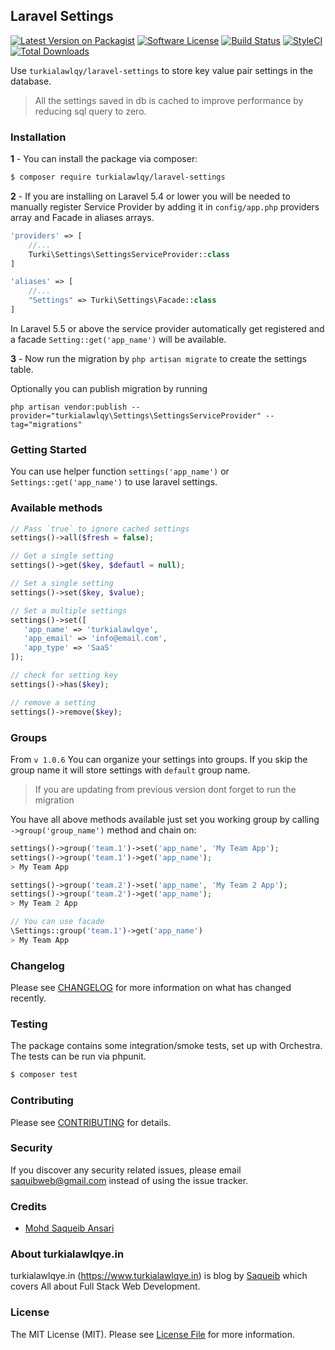 ## Laravel Settings

[![Latest Version on Packagist](https://img.shields.io/packagist/v/turkialawlqy/laravel-settings.svg)](https://packagist.org/packages/turkialawlqy/laravel-settings)
[![Software License](https://img.shields.io/badge/license-MIT-brightgreen.svg)](LICENSE.md)
[![Build Status](https://img.shields.io/travis/turkialawlqy/laravel-settings/master.svg)](https://travis-ci.org/turkialawlqy/laravel-settings)
[![StyleCI](https://styleci.io/repos/152258044/shield)](https://styleci.io/repos/152258044)
[![Total Downloads](https://img.shields.io/packagist/dt/turkialawlqy/laravel-settings.svg)](https://packagist.org/packages/turkialawlqy/laravel-settings)

Use `turkialawlqy/laravel-settings` to store key value pair settings in the database.

> All the settings saved in db is cached to improve performance by reducing sql query to zero.

### Installation

**1** - You can install the package via composer:

```bash
$ composer require turkialawlqy/laravel-settings
```

**2** - If you are installing on Laravel 5.4 or lower you will be needed to manually register Service Provider by adding it in `config/app.php` providers array and Facade in aliases arrays.

```php
'providers' => [
    //...
    Turki\Settings\SettingsServiceProvider::class
]

'aliases' => [
    //...
    "Settings" => Turki\Settings\Facade::class
]
```

In Laravel 5.5 or above the service provider automatically get registered and a facade `Setting::get('app_name')` will be available.

**3** - Now run the migration by `php artisan migrate` to create the settings table.

Optionally you can publish migration by running

```
php artisan vendor:publish --provider="turkialawlqy\Settings\SettingsServiceProvider" --tag="migrations"
```

### Getting Started

You can use helper function `settings('app_name')` or `Settings::get('app_name')` to use laravel settings.

### Available methods

```php
// Pass `true` to ignore cached settings
settings()->all($fresh = false);

// Get a single setting
settings()->get($key, $defautl = null);

// Set a single setting
settings()->set($key, $value);

// Set a multiple settings
settings()->set([
   'app_name' => 'turkialawlqye',
   'app_email' => 'info@email.com',
   'app_type' => 'SaaS'
]);

// check for setting key
settings()->has($key);

// remove a setting
settings()->remove($key);
```

### Groups

From `v 1.0.6` You can organize your settings into groups. If you skip the group name it will store settings with `default` group name.

> If you are updating from previous version dont forget to run the migration

You have all above methods available just set you working group by calling `->group('group_name')` method and chain on:

```php
settings()->group('team.1')->set('app_name', 'My Team App');
settings()->group('team.1')->get('app_name');
> My Team App

settings()->group('team.2')->set('app_name', 'My Team 2 App');
settings()->group('team.2')->get('app_name');
> My Team 2 App

// You can use facade
\Settings::group('team.1')->get('app_name')
> My Team App
```

### Changelog

Please see [CHANGELOG](CHANGELOG.md) for more information on what has changed recently.

### Testing

The package contains some integration/smoke tests, set up with Orchestra. The tests can be run via phpunit.

```bash
$ composer test
```

### Contributing

Please see [CONTRIBUTING](CONTRIBUTING.md) for details.

### Security

If you discover any security related issues, please email saquibweb@gmail.com instead of using the issue tracker.

### Credits

- [Mohd Saqueib Ansari](https://github.com/saqueib)

### About turkialawlqye.in

turkialawlqye.in (https://www.turkialawlqye.in) is blog by [Saqueib](https://github.com/saqueib) which covers All about Full Stack Web Development.

### License

The MIT License (MIT). Please see [License File](LICENSE.md) for more information.
